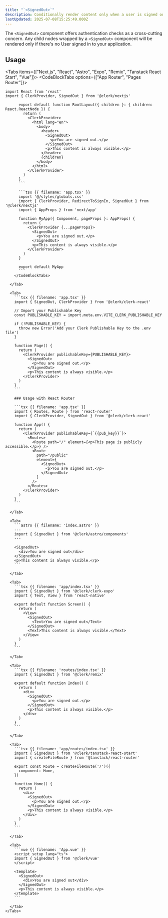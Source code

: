 ```yaml
---
title: "`<SignedOut>`"
description: Conditionally render content only when a user is signed out.
lastUpdated: 2025-07-08T15:25:49.000Z
---
```


The `<SignedOut>` component offers authentication checks as a cross-cutting concern. Any child nodes wrapped by a `<SignedOut>` component will be rendered only if there's no User signed in to your application.

## Usage

<Tabs items={["Next.js", "React", "Astro", "Expo", "Remix", "Tanstack React Start", "Vue"]}>
<Tab>
<CodeBlockTabs options={["App Router", "Pages Router"]}>
```tsx {{ filename: 'app/page.tsx' }}
import React from 'react'
import { ClerkProvider, SignedOut } from '@clerk/nextjs'

      export default function RootLayout({ children }: { children: React.ReactNode }) {
        return (
          <ClerkProvider>
            <html lang="en">
              <body>
                <header>
                  <SignedOut>
                    <p>You are signed out.</p>
                  </SignedOut>
                  <p>This content is always visible.</p>
                </header>
                {children}
              </body>
            </html>
          </ClerkProvider>
        )
      }
      ```

      ```tsx {{ filename: 'app.tsx' }}
      import '@/styles/globals.css'
      import { ClerkProvider, RedirectToSignIn, SignedOut } from '@clerk/nextjs'
      import { AppProps } from 'next/app'

      function MyApp({ Component, pageProps }: AppProps) {
        return (
          <ClerkProvider {...pageProps}>
            <SignedOut>
              <p>You are signed out.</p>
            </SignedOut>
            <p>This content is always visible.</p>
          </ClerkProvider>
        )
      }

      export default MyApp
      ```
    </CodeBlockTabs>

  </Tab>

  <Tab>
    ```tsx {{ filename: 'app.tsx' }}
    import { SignedOut, ClerkProvider } from '@clerk/clerk-react'

    // Import your Publishable Key
    const PUBLISHABLE_KEY = import.meta.env.VITE_CLERK_PUBLISHABLE_KEY

    if (!PUBLISHABLE_KEY) {
      throw new Error('Add your Clerk Publishable Key to the .env file')
    }

    function Page() {
      return (
        <ClerkProvider publishableKey={PUBLISHABLE_KEY}>
          <SignedOut>
            <p>You are signed out.</p>
          </SignedOut>
          <p>This content is always visible.</p>
        </ClerkProvider>
      )
    }
    ```

    ### Usage with React Router

    ```tsx {{ filename: 'app.tsx' }}
    import { Routes, Route } from 'react-router'
    import { ClerkProvider, SignedOut } from '@clerk/clerk-react'

    function App() {
      return (
        <ClerkProvider publishableKey={`{{pub_key}}`}>
          <Routes>
            <Route path="/" element={<p>This page is publicly accessible.</p>} />
            <Route
              path="/public"
              element={
                <SignedOut>
                  <p>You are signed out.</p>
                </SignedOut>
              }
            />
          </Routes>
        </ClerkProvider>
      )
    }
    ```

  </Tab>

  <Tab>
    ```astro {{ filename: 'index.astro' }}
    ---
    import { SignedOut } from '@clerk/astro/components'
    ---

    <SignedOut>
      <div>You are signed out</div>
    </SignedOut>
    <p>This content is always visible.</p>
    ```

  </Tab>

  <Tab>
    ```tsx {{ filename: 'app/index.tsx' }}
    import { SignedOut } from '@clerk/clerk-expo'
    import { Text, View } from 'react-native'

    export default function Screen() {
      return (
        <View>
          <SignedOut>
            <Text>You are signed out</Text>
          </SignedOut>
          <Text>This content is always visible.</Text>
        </View>
      )
    }
    ```

  </Tab>

  <Tab>
    ```tsx {{ filename: 'routes/index.tsx' }}
    import { SignedOut } from '@clerk/remix'

    export default function Index() {
      return (
        <div>
          <SignedOut>
            <p>You are signed out.</p>
          </SignedOut>
          <p>This content is always visible.</p>
        </div>
      )
    }
    ```

  </Tab>

  <Tab>
    ```tsx {{ filename: 'app/routes/index.tsx' }}
    import { SignedOut } from '@clerk/tanstack-react-start'
    import { createFileRoute } from '@tanstack/react-router'

    export const Route = createFileRoute('/')({
      component: Home,
    })

    function Home() {
      return (
        <div>
          <SignedOut>
            <p>You are signed out.</p>
          </SignedOut>
          <p>This content is always visible.</p>
        </div>
      )
    }
    ```

  </Tab>

  <Tab>
    ```vue {{ filename: 'App.vue' }}
    <script setup lang="ts">
    import { SignedOut } from '@clerk/vue'
    </script>

    <template>
      <SignedOut>
        <div>You are signed out</div>
      </SignedOut>
      <p>This content is always visible.</p>
    </template>
    ```

  </Tab>
</Tabs>
